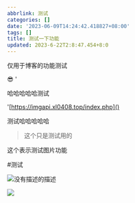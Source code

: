 ```yaml
---
abbrlink: 测试
categories: []
date: '2023-06-09T14:24:42.418827+08:00'
tags: []
title: 测试一下功能
updated: 2023-6-22T2:8:47.454+8:0
---
```

仅用于博客的功能测试

😎 '

哈哈哈哈哈测试

'[https://imgapi.xl0408.top/index.php]()

测试哈哈哈哈哈


> 这个只是测试用的

这个表示测试图片功能

#测试

![]()![没有描述的描述](https://cdn.jsdelivr.net/gh/morannlx/Picturebed/2.jpg)![]()

![](https://cdn.jsdelivr.net/gh/morannlx/Picturebed/3.jpeg)
